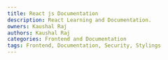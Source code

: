 ```yaml
---
title: React js Documentation
description: React Learning and Documentation.
owners: Kaushal Raj
authors: Kaushal Raj
categories: Frontend and Documentation
tags: Frontend, Documentation, Security, Stylings
---
```

